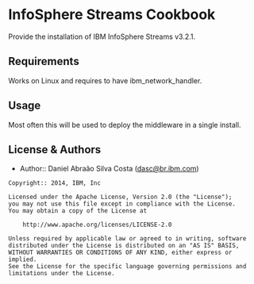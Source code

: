 InfoSphere Streams Cookbook
================
Provide the installation of IBM InfoSphere Streams v3.2.1.

Requirements
------------
Works on Linux and requires to have ibm_network_handler.


Usage
-----
Most often this will be used to deploy the middleware in a single install.


License & Authors
-----------------
- Author:: Daniel Abraão Silva Costa (<dasc@br.ibm.com>)

```text
Copyright:: 2014, IBM, Inc

Licensed under the Apache License, Version 2.0 (the "License");
you may not use this file except in compliance with the License.
You may obtain a copy of the License at

    http://www.apache.org/licenses/LICENSE-2.0

Unless required by applicable law or agreed to in writing, software
distributed under the License is distributed on an "AS IS" BASIS,
WITHOUT WARRANTIES OR CONDITIONS OF ANY KIND, either express or implied.
See the License for the specific language governing permissions and
limitations under the License.
```
